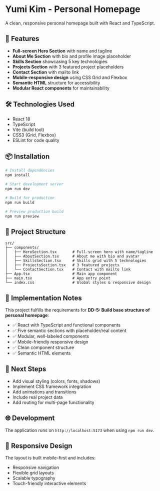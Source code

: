 # Yumi Kim - Personal Homepage

A clean, responsive personal homepage built with React and TypeScript.

## 🚀 Features

- **Full-screen Hero Section** with name and tagline
- **About Me Section** with bio and profile image placeholder
- **Skills Section** showcasing 5 key technologies
- **Projects Section** with 3 featured project placeholders
- **Contact Section** with mailto link
- **Mobile-responsive design** using CSS Grid and Flexbox
- **Semantic HTML** structure for accessibility
- **Modular React components** for maintainability

## 🛠️ Technologies Used

- React 18
- TypeScript
- Vite (build tool)
- CSS3 (Grid, Flexbox)
- ESLint for code quality

## 📦 Installation

```bash
# Install dependencies
npm install

# Start development server
npm run dev

# Build for production
npm run build

# Preview production build
npm run preview
```

## 📁 Project Structure

```
src/
├── components/
│   ├── HeroSection.tsx       # Full-screen hero with name/tagline
│   ├── AboutSection.tsx      # About me with bio and avatar
│   ├── SkillsSection.tsx     # Skills grid with 5 technologies
│   ├── ProjectsSection.tsx   # 3 featured projects
│   └── ContactSection.tsx    # Contact with mailto link
├── App.tsx                   # Main app component
├── main.tsx                  # App entry point
└── index.css                 # Global styles & responsive design
```

## 🎯 Implementation Notes

This project fulfills the requirements for **DD-5: Build base structure of personal homepage**:

- ✅ React with TypeScript and functional components
- ✅ Five semantic sections with placeholder/real content
- ✅ Modular, well-labeled components
- ✅ Mobile-friendly responsive design
- ✅ Clean component structure
- ✅ Semantic HTML elements

## 🔄 Next Steps

- Add visual styling (colors, fonts, shadows)
- Implement CSS framework integration
- Add animations and transitions
- Include real project data
- Add routing for multi-page functionality

## 🌐 Development

The application runs on `http://localhost:5173` when using `npm run dev`.

## 📱 Responsive Design

The layout is built mobile-first and includes:
- Responsive navigation
- Flexible grid layouts
- Scalable typography
- Touch-friendly interactive elements
